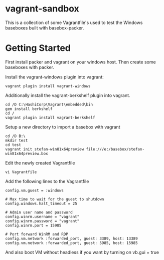 vagrant-sandbox
===============

This is a collection of some Vagrantfile's used to test the Windows baseboxes
built with basebox-packer.

Getting Started
===============

First install packer and vagrant on your windows host.
Then create some baseboxes with packer.

Install the vagrant-windows plugin into vagrant:

    vagrant plugin install vagrant-windows

Additionally install the vagrant-berkshelf plugin into vagrant.

    cd /D C:\HashiCorp\Vagrant\embedded\bin
    gem install berkshelf
    cd /
    vagrant plugin install vagrant-berkshelf

Setup a new directory to import a basebox with vagrant

    cd /D B:\
    mkdir test
    cd test
    vagrant init stefan-win81x64preview file:///e:/basebox/stefan-win81x64preview.box

Edit the newly created Vagrantfile

    vi Vagrantfile

Add the following lines to the Vagrantfile

    config.vm.guest = :windows

    # Max time to wait for the guest to shutdown
    config.windows.halt_timeout = 25

    # Admin user name and password
    config.winrm.username = "vagrant"
    config.winrm.password = "vagrant"
    config.winrm.port = 15985

    # Port forward WinRM and RDP
    config.vm.network :forwarded_port, guest: 3389, host: 13389
    config.vm.network :forwarded_port, guest: 5985, host: 15985

And also boot VM without headless if you want by turning on vb.gui = true

